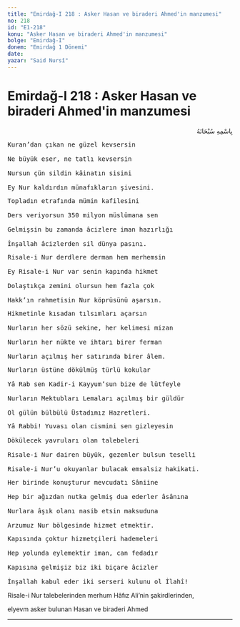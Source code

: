 ```yaml
---
title: "Emirdağ-I 218 : Asker Hasan ve biraderi Ahmed'in manzumesi"
no: 218
id: "E1-218"
konu: "Asker Hasan ve biraderi Ahmed'in manzumesi"
bolge: "Emirdağ-I"
donem: "Emirdağ 1 Dönemi"
date: 
yazar: "Said Nursî"
---
```


# Emirdağ-I 218 : Asker Hasan ve biraderi Ahmed'in manzumesi

<p class="arabic" dir="rtl" title="Meal: “Her türlü noksan sıfatlardan yüce olan Allah’ın adıyla.”">بِاسْمِهِ سُبْحَانَهُ</p>

<pre>
Kuran’dan çıkan ne güzel kevsersin
 
Ne büyük eser, ne tatlı kevsersin
 
Nursun çün sildin kâinatın sisini
 
Ey Nur kaldırdın münafıkların şivesini.
</pre>

<pre>
Topladın etrafında mümin kafilesini
 
Ders veriyorsun 350 milyon müslümana sen
 
Gelmişsin bu zamanda âcizlere iman hazırlığı
 
İnşallah âcizlerden sil dünya pasını.
</pre>

<pre>
Risale-i Nur derdlere derman hem merhemsin
 
Ey Risale-i Nur var senin kapında hikmet
 
Dolaştıkça zemini olursun hem fazla çok
 
Hakk’ın rahmetisin Nur köprüsünü aşarsın.
</pre>

<pre>
Hikmetinle kısadan tılsımları açarsın
 
Nurların her sözü sekine, her kelimesi mizan
 
Nurların her nükte ve ihtarı birer ferman
 
Nurların açılmış her satırında birer âlem.
</pre>

<pre>
Nurların üstüne dökülmüş türlü kokular
 
Yâ Rab sen Kadir-i Kayyum’sun bize de lütfeyle
 
Nurların Mektubları Lemaları açılmış bir güldür
 
Ol gülün bülbülü Üstadımız Hazretleri.
</pre>

<pre>
Yâ Rabbi! Yuvası olan cismini sen gizleyesin
 
Dökülecek yavruları olan talebeleri
 
Risale-i Nur dairen büyük, gezenler bulsun teselli
 
Risale-i Nur’u okuyanlar bulacak emsalsiz hakikati.
</pre>

<pre>
Her birinde konuşturur mevcudatı Sâniine
 
Hep bir ağızdan nutka gelmiş dua ederler âsânına
 
Nurlara âşık olanı nasib etsin maksuduna
 
Arzumuz Nur bölgesinde hizmet etmektir.
</pre>

<pre>
Kapısında çoktur hizmetçileri hademeleri
 
Hep yolunda eylemektir iman, can fedadır
 
Kapısına gelmişiz biz iki biçare âcizler
 
İnşallah kabul eder iki serseri kulunu ol İlahî!
</pre>

Risale-i Nur talebelerinden merhum Hâfız Ali’nin şakirdlerinden,

elyevm asker bulunan Hasan ve biraderi Ahmed

***
